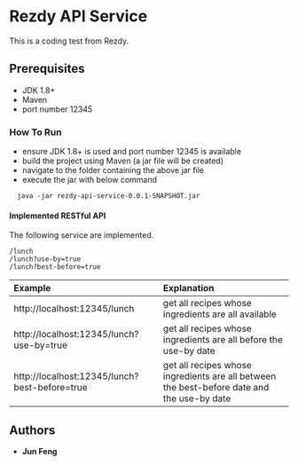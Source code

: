 # Rezdy API Service
This is a coding test from Rezdy.

## Prerequisites
- JDK 1.8+
- Maven
- port number 12345

### How To Run
- ensure JDK 1.8+ is used and port number 12345 is available
- build the project using Maven (a jar file will be created)
- navigate to the folder containing the above jar file
- execute the jar with below command
```
  java -jar rezdy-api-service-0.0.1-SNAPSHOT.jar
```

#### Implemented RESTful API
The following service are implemented.
```
/lunch
/lunch?use-by=true
/lunch?best-before=true
```


| Example  										   | Explanation                    															  |
|:-------------------------------------------------|:---------------------------------------------------------------------------------------------|
| http://localhost:12345/lunch    				   | get all recipes whose ingredients are all available										  |
| http://localhost:12345/lunch?use-by=true   	   | get all recipes whose ingredients are all before the use-by date 							  |
| http://localhost:12345/lunch?best-before=true    | get all recipes whose ingredients are all between the best-before date and the use-by date   |



## Authors

* **Jun Feng** 
